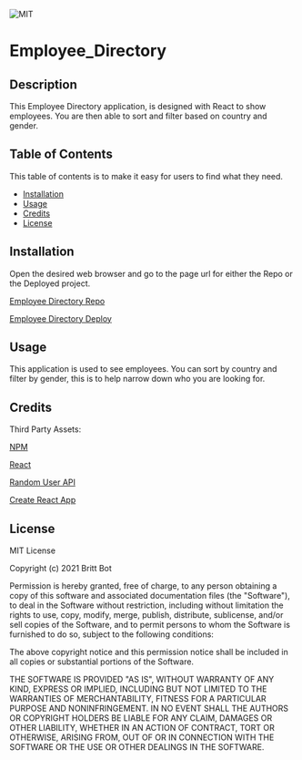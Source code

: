 ![MIT](https://img.shields.io/badge/License-MIT-yellow.svg)
# Employee_Directory
## Description 

This Employee Directory application, is designed with React to show employees. You are then able to sort and filter based on country and gender. 


## Table of Contents 

This table of contents is to make it easy for users to find what they need.

* [Installation](#installation)
* [Usage](#usage)
* [Credits](#credits)
* [License](#license)


## Installation

Open the desired web browser and go to the page url for either the Repo or the Deployed project.

[Employee Directory Repo](https://github.com/britt-bot/19-Employee_Directory)

[Employee Directory Deploy](https://employee-tracker--homework-19.herokuapp.com/)


## Usage 

This application is used to see employees. You can sort by country and filter by gender, this is to help narrow down who you are looking for. 


## Credits

Third Party Assets:

[NPM](https://www.npmjs.com/)

[React](https://reactjs.org/)

[Random User API](https://randomuser.me/)

[Create React App](https://github.com/facebook/create-react-app)


## License

MIT License

Copyright (c) 2021 Britt Bot

Permission is hereby granted, free of charge, to any person obtaining a copy
of this software and associated documentation files (the "Software"), to deal
in the Software without restriction, including without limitation the rights
to use, copy, modify, merge, publish, distribute, sublicense, and/or sell
copies of the Software, and to permit persons to whom the Software is
furnished to do so, subject to the following conditions:

The above copyright notice and this permission notice shall be included in all
copies or substantial portions of the Software.

THE SOFTWARE IS PROVIDED "AS IS", WITHOUT WARRANTY OF ANY KIND, EXPRESS OR
IMPLIED, INCLUDING BUT NOT LIMITED TO THE WARRANTIES OF MERCHANTABILITY,
FITNESS FOR A PARTICULAR PURPOSE AND NONINFRINGEMENT. IN NO EVENT SHALL THE
AUTHORS OR COPYRIGHT HOLDERS BE LIABLE FOR ANY CLAIM, DAMAGES OR OTHER
LIABILITY, WHETHER IN AN ACTION OF CONTRACT, TORT OR OTHERWISE, ARISING FROM,
OUT OF OR IN CONNECTION WITH THE SOFTWARE OR THE USE OR OTHER DEALINGS IN THE
SOFTWARE.
